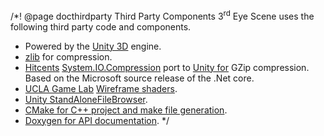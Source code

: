 
/*!
@page docthirdparty Third Party Components
3<sup>rd</sup> Eye Scene uses the following third party code and components.
- Powered by the <a href="https://unity3d.com/">Unity 3D</a> engine.
- <a href="http://www.zlib.net/">zlib</a> for compression.
- <a href="http://www.hitcents.com/">Hitcents</a> <a
href="https://msdn.microsoft.com/en-us/library/system.io.compression(v=vs.110).aspx">System.IO.Compression</a>
port to <a href="https://www.assetstore.unity3d.com/en/#!/content/31902">Unity for</a> GZip
compression. Based on the Microsoft source release of the .Net core.
- <a href="http://games.ucla.edu/">UCLA Game Lab</a> <a
href="https://www.assetstore.unity3d.com/en/#!/content/21897">Wireframe shaders</a>.
- <a href="https://github.com/gkngkc/UnityStandaloneFileBrowser">Unity StandAloneFileBrowser</a>.
- <a href="http://www.cmake.org/">CMake for C++ project and make file generation</a>.
- <a href="http://www.stack.nl/~dimitri/doxygen/">Doxygen for API documentation</a>.
*/

